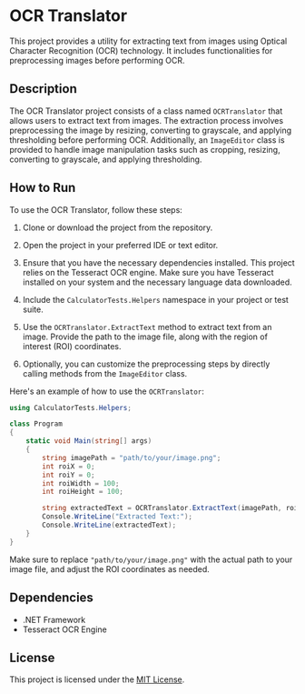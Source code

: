 # OCR Translator

This project provides a utility for extracting text from images using Optical Character Recognition (OCR) technology. It includes functionalities for preprocessing images before performing OCR.

## Description

The OCR Translator project consists of a class named `OCRTranslator` that allows users to extract text from images. The extraction process involves preprocessing the image by resizing, converting to grayscale, and applying thresholding before performing OCR. Additionally, an `ImageEditor` class is provided to handle image manipulation tasks such as cropping, resizing, converting to grayscale, and applying thresholding.

## How to Run

To use the OCR Translator, follow these steps:

1. Clone or download the project from the repository.

2. Open the project in your preferred IDE or text editor.

3. Ensure that you have the necessary dependencies installed. This project relies on the Tesseract OCR engine. Make sure you have Tesseract installed on your system and the necessary language data downloaded.

4. Include the `CalculatorTests.Helpers` namespace in your project or test suite.

5. Use the `OCRTranslator.ExtractText` method to extract text from an image. Provide the path to the image file, along with the region of interest (ROI) coordinates.

6. Optionally, you can customize the preprocessing steps by directly calling methods from the `ImageEditor` class.

Here's an example of how to use the `OCRTranslator`:

```csharp
using CalculatorTests.Helpers;

class Program
{
    static void Main(string[] args)
    {
        string imagePath = "path/to/your/image.png";
        int roiX = 0;
        int roiY = 0;
        int roiWidth = 100;
        int roiHeight = 100;

        string extractedText = OCRTranslator.ExtractText(imagePath, roiX, roiY, roiWidth, roiHeight);
        Console.WriteLine("Extracted Text:");
        Console.WriteLine(extractedText);
    }
}
```

Make sure to replace `"path/to/your/image.png"` with the actual path to your image file, and adjust the ROI coordinates as needed.

## Dependencies

- .NET Framework
- Tesseract OCR Engine

## License

This project is licensed under the [MIT License](LICENSE).
